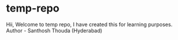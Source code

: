 # temp-repo
Hii, Welcome to temp repo, I have created this for learning purposes.
<br>
Author - Santhosh Thouda (Hyderabad) 